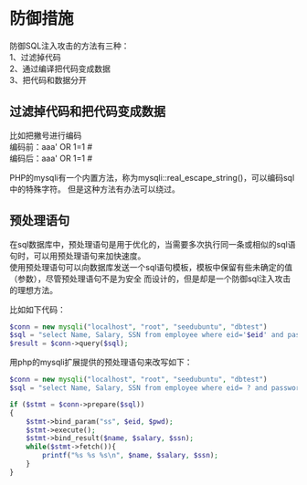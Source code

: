 # 防御措施

防御SQL注入攻击的方法有三种：  
1、过滤掉代码  
2、通过编译把代码变成数据  
3、把代码和数据分开  

## 过滤掉代码和把代码变成数据

比如把撇号进行编码  
编码前：aaa' OR 1=1 #  
编码后：aaa\' OR 1=1 #

PHP的mysqli有一个内置方法，称为mysqli::real_escape_string()，可以编码sql中的特殊字符。
但是这种方法有办法可以绕过。

## 预处理语句


在sql数据库中，预处理语句是用于优化的，当需要多次执行同一条或相似的sql语句时，可以用预处理语句来加快速度。  
使用预处理语句可以向数据库发送一个sql语句模板，模板中保留有些未确定的值（参数），尽管预处理语句不是为安全
而设计的，但是却是一个防御sql注入攻击的理想方法。

比如如下代码：
```php
$conn = new mysqli("localhost", "root", "seedubuntu", "dbtest")
$sql = "select Name, Salary, SSN from employee where eid='$eid' and password='$pwd'";
$result = $conn->query($sql);
```
用php的mysqli扩展提供的预处理语句来改写如下：
```php
$conn = new mysqli("localhost", "root", "seedubuntu", "dbtest")
$sql = "select Name, Salary, SSN from employee where eid= ? and password=?";

if ($stmt = $conn->prepare($sql))
{
    $stmt->bind_param("ss", $eid, $pwd);
    $stmt->execute();
    $stmt->bind_result($name, $salary, $ssn);
    while($stmt->fetch()){
        printf("%s %s %s\n", $name, $salary, $ssn);
    }
}
```
